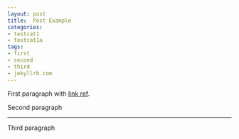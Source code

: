 ```yaml
---
layout: post
title:  Post Example
categories:
- testcat1
- testcat1a
tags:
- first
- second
- third
- jekyllrb.com
---
```


First paragraph with [link ref][link].

Second paragraph

---

Third paragraph

[link]: http://www.jekyllrb.com/
